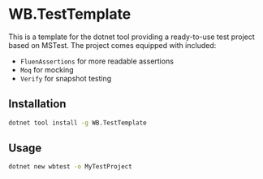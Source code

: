 # WB.TestTemplate

This is a template for the dotnet tool providing a ready-to-use test project based on MSTest. The project comes equipped with included:

- `FluenAssertions` for more readable assertions
- `Moq` for mocking
- `Verify` for snapshot testing

## Installation

```bash
dotnet tool install -g WB.TestTemplate
```

## Usage

```bash
dotnet new wbtest -o MyTestProject
```
